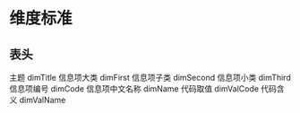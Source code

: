 # 维度标准
## 表头
主题 dimTitle
信息项大类 dimFirst
信息项子类 dimSecond
信息项小类 dimThird
信息项编号 dimCode
信息项中文名称 dimName
代码取值 dimValCode
代码含义 dimValName

